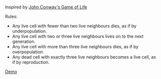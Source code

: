 Inspired by [John Conway's Game of Life](https://en.wikipedia.org/wiki/Conway%27s_Game_of_Life) 

Rules:

- Any live cell with fewer than two live neighbours dies, as if by underpopulation.
- Any live cell with two or three live neighbours lives on to the next generation.
- Any live cell with more than three live neighbours dies, as if by overpopulation.
- Any dead cell with exactly three live neighbours becomes a live cell, as if by reproduction.

[Demo](https://build-78guqr1yf.now.sh/#)
